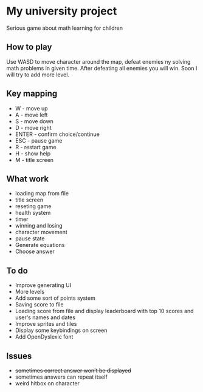 # My university project 
Serious game about math learning for children

## How to play
Use WASD to move character around the map, defeat enemies ny solving math problems in given time. After defeating all enemies you will win. Soon I will try to add more level.

## Key mapping
* W - move up
* A - move left
* S - move down
* D - move right
* ENTER - confirm choice/continue
* ESC - pause game
* R - restart game
* H - show help
* M - title screen

## What work
* loading map from file
* title screen
* reseting game
* health system
* timer
* winning and losing
* character movement
* pause state
* Generate equations
* Choose answer

## To do
* Improve generating UI
* More levels
* Add some sort of points system
* Saving score to file 
* Loading score from file and display leaderboard with top 10 scores and user's names and dates
* Improve sprites and tiles
* Display some keybindings on screen
* Add OpenDyslexic font

## Issues
* ~~sometimes correct answer won't be displayed~~
* sometimes answers can repeat itself
* weird hitbox on character
